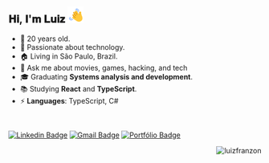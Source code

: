 <!--- Gerado em: 06 de julho de 2024 -->

<h2>𝐇𝐢, 𝐈'𝐦 𝐋𝐮𝐢𝐳 <img width="32" src="./media/outros/handWaving.gif"/></h2> 

- 🎂 20 years old. <br>
- 💚 Passionate about technology. <br>
- 🏠 Living in São Paulo, Brazil. <br>
- 💬 Ask me about movies, games, hacking, and tech <br>
- 🎓 Graduating **Systems analysis and development**. <br>
- 📚 Studying **React** and **TypeScript**.  <br>
- ⚡ <strong>Languages</strong>: TypeScript, C# <br>

<br>

[![Linkedin Badge](https://img.shields.io/badge/-luizffranzon-063f5b?style=flat-square&logo=linkedin&logoColor=white&link=https://www.linkedin.com/in/luizffranzon/)](https://www.linkedin.com/in/luizffranzon/) 
[![Gmail Badge](https://img.shields.io/badge/-luizfranzon@outlook.com-0078D4?style=flat-square&logo=microsoftoutlook&logoColor=white&link=mailto:luizfranzon@outlook.com)](mailto:luizfranzon@outlook.com)
[![Portfólio Badge](https://img.shields.io/badge/-Portfólio-black?style=flat-square&logo=devdotto&logoColor=white&link=https://dev.to/luizfranzon)](https://www.luizfranzon.dev/)

<p align="right"><img src="https://visitcount.itsvg.in/api?id=luizfranzon&label=Profile%20Views&color=0&icon=8&pretty=true" alt="luizfranzon"/></p>
